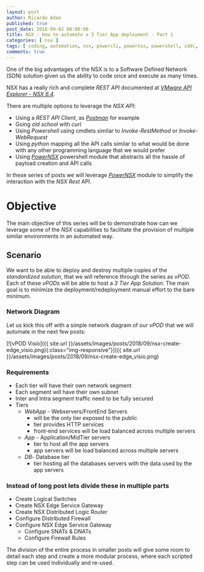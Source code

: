 ```yaml
---
layout: post
author: Ricardo Adao
published: true
post_date: 2018-09-02 08:00:00
title: NSX - How to automate a 3 Tier App deployment - Part 1
categories: [ nsx ]
tags: [ coding, automation, nsx, powercli, powernsx, powershell, sddc, vmware, networking ]
comments: true
---
```

One of the big advantages of the NSX is to a Software Defined Network (SDN) solution given us the ability to code once and execute as many times.

NSX has a really rich and complete _REST API_ documented at _[VMware API Explorer - NSX 6.4](https://code.vmware.com/apis/329/nsx-for-vsphere)_.

There are multiple options to leverage the _NSX API_:

* Using a _REST API Client_, as _[Postman](https://www.getpostman.com/)_ for example
* Going _old school_ with _curl_
* Using _Powershell_ using cmdlets similar to _Invoke-RestMethod_ or _Invoke-WebRequest_
* Using _python_ mapping all the API calls similar to what would be done with any other programming language that we would prefer
* Using _[PowerNSX](https://powernsx.github.io/)_ powershell module that abstracts all the hassle of payload creation and API calls

In these series of posts we will leverage _[PowerNSX](https://powernsx.github.io/)_ module to simplify the interaction with the _NSX Rest_ API.

# Objective #

The main objective of this series will be to demonstrate how can we leverage some of the _NSX_ capabilities to facilitate the provision of multiple similar environments in an automated way.

## Scenario ##

We want to be able to deploy and destroy multiple copies of the _standardized solution_, that we will reference through the series as _vPOD_. Each of these _vPODs_ will be able to host a _3 Tier App Solution_. The main goal is to minimize the deployment/redeployment manual effort to the bare minimum.

### Network Diagram ###

Let us kick this off with a simple network diagram of our _vPOD_ that we will automate in the next few posts:

[![vPOD Visio]({{ site.url }}/assets/images/posts/2018/09/nsx-create-edge_visio.png){:class="img-responsive"}]({{ site.url }}/assets/images/posts/2018/09/nsx-create-edge_visio.png)

### Requirements ###

* Each tier will have their own network segment
* Each segment will have their own subnet
* Inter and Intra segment traffic need to be fully secured
* Tiers
  * _WebApp_ - Webservers/FrontEnd Servers
    * will be the only tier exposed to the public
    * tier provides HTTP services
    * front-end services will be load balanced across multiple servers
  * _App_ - Application/MidTier servers
    * tier to host all the app servers
    * app servers will be load balanced across multiple servers
  * _DB_- Database tier
    * tier hosting all the databases servers with the data used by the app servers

### Instead of long post lets divide these in multiple parts ###

* Create Logical Switches
* Create NSX Edge Service Gateway
* Create NSX Distributed Logic Router
* Configure Distributed Firewall
* Configure NSX Edge Service Gateway
  * Configure SNATs & DNATs
  * Configure Firewall Rules

The division of the entire process in smaller posts will give some room to detail each step and create a more modular process, where each scripted step can be used individually and re-used.
